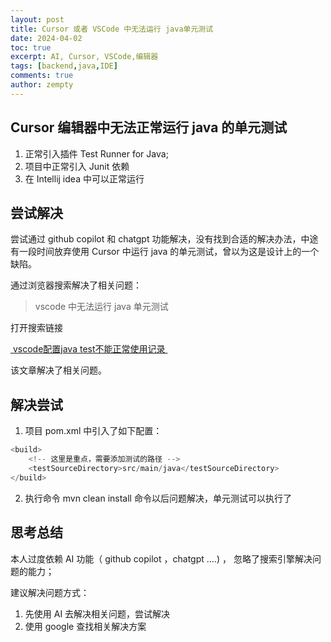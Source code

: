 ```yaml
---
layout: post
title: Cursor 或者 VSCode 中无法运行 java单元测试
date: 2024-04-02
toc: true
excerpt: AI, Cursor, VSCode,编辑器
tags: [backend,java,IDE]
comments: true
author: zempty
---
```


## Cursor 编辑器中无法正常运行 java 的单元测试

1. 正常引入插件 Test Runner for Java;
2. 项目中正常引入 Junit 依赖
3. 在 Intellij idea 中可以正常运行

## 尝试解决

尝试通过 github copilot 和 chatgpt 功能解决，没有找到合适的解决办法，中途有一段时间放弃使用 Cursor 中运行 java 的单元测试，曾以为这是设计上的一个缺陷。

通过浏览器搜索解决了相关问题：

> vscode 中无法运行 java 单元测试

打开搜索链接 

[ vscode配置java test不能正常使用记录 ][1]

该文章解决了相关问题。

## 解决尝试

1. 项目 pom.xml 中引入了如下配置：

```java
<build>
    <!-- 这里是重点，需要添加测试的路径 -->
    <testSourceDirectory>src/main/java</testSourceDirectory>
</build>
```

2. 执行命令 mvn clean install 命令以后问题解决，单元测试可以执行了

## 思考总结

本人过度依赖 AI 功能（ github copilot ，chatgpt ….) ， 忽略了搜索引擎解决问题的能力；

建议解决问题方式：

1. 先使用 AI 去解决相关问题，尝试解决
2. 使用 google 查找相关解决方案


[1]:	https://blog.csdn.net/tianlangstudio/article/details/111872119